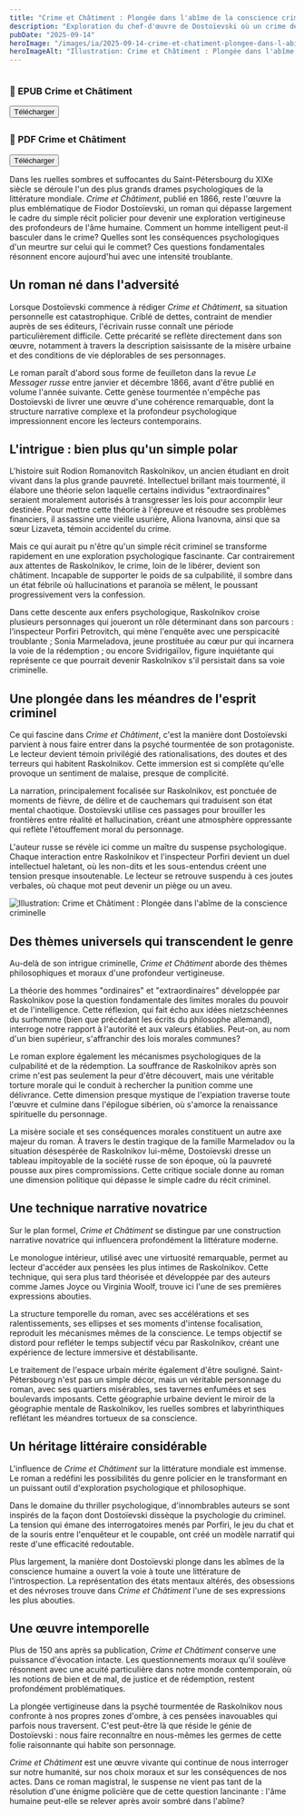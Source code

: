```yaml
---
title: "Crime et Châtiment : Plongée dans l'abîme de la conscience criminelle"
description: "Exploration du chef-d'œuvre de Dostoïevski où un crime devient le châtiment d'un esprit torturé, entre thriller psychologique et quête de rédemption."
pubDate: "2025-09-14"
heroImage: "/images/ia/2025-09-14-crime-et-chatiment-plongee-dans-l-abime-de-la-conscience-cri-c00eab-hero/2025-09-14-crime-et-chatiment-plongee-dans-l-abime-de-la-conscience-cri-c00eab-hero.png"
heroImageAlt: "Illustration: Crime et Châtiment : Plongée dans l'abîme de la conscience criminelle"
---
```


<div style="display: grid; grid-template-columns: repeat(auto-fit, minmax(300px, 1fr)); gap: 5px;">
<div class="download-card level-epub ">
  <div class="card-content">
    <h3>📖 EPUB Crime et Châtiment</h3>
    <button id="btn-epub-crime-et-châtiment" class="download-btn" aria-label="Télécharger Crime et Châtiment (EPUB)">
      Télécharger
    </button>
    <div id="download-container-epub-crime-et-châtiment" class="download-container" aria-live="polite" hidden></div>
  </div>
</div>
<div class="download-card level-epub cards-horizontal">
  <div class="card-content">
    <h3>📖 PDF Crime et Châtiment</h3>
    <button id="btn-pdf-crime-et-châtiment" class="download-btn" aria-label="Télécharger Crime et Châtiment (PDF)">
      Télécharger
    </button>
    <div id="download-container-pdf-crime-et-châtiment" class="download-container" aria-live="polite" hidden></div>
  </div>
</div>
</div>

Dans les ruelles sombres et suffocantes du Saint-Pétersbourg du XIXe siècle se déroule l'un des plus grands drames psychologiques de la littérature mondiale. *Crime et Châtiment*, publié en 1866, reste l'œuvre la plus emblématique de Fiodor Dostoïevski, un roman qui dépasse largement le cadre du simple récit policier pour devenir une exploration vertigineuse des profondeurs de l'âme humaine. Comment un homme intelligent peut-il basculer dans le crime? Quelles sont les conséquences psychologiques d'un meurtre sur celui qui le commet? Ces questions fondamentales résonnent encore aujourd'hui avec une intensité troublante.

## Un roman né dans l'adversité

Lorsque Dostoïevski commence à rédiger *Crime et Châtiment*, sa situation personnelle est catastrophique. Criblé de dettes, contraint de mendier auprès de ses éditeurs, l'écrivain russe connaît une période particulièrement difficile. Cette précarité se reflète directement dans son œuvre, notamment à travers la description saisissante de la misère urbaine et des conditions de vie déplorables de ses personnages.

Le roman paraît d'abord sous forme de feuilleton dans la revue *Le Messager russe* entre janvier et décembre 1866, avant d'être publié en volume l'année suivante. Cette genèse tourmentée n'empêche pas Dostoïevski de livrer une œuvre d'une cohérence remarquable, dont la structure narrative complexe et la profondeur psychologique impressionnent encore les lecteurs contemporains.

## L'intrigue : bien plus qu'un simple polar

L'histoire suit Rodion Romanovitch Raskolnikov, un ancien étudiant en droit vivant dans la plus grande pauvreté. Intellectuel brillant mais tourmenté, il élabore une théorie selon laquelle certains individus "extraordinaires" seraient moralement autorisés à transgresser les lois pour accomplir leur destinée. Pour mettre cette théorie à l'épreuve et résoudre ses problèmes financiers, il assassine une vieille usurière, Aliona Ivanovna, ainsi que sa sœur Lizaveta, témoin accidentel du crime.

Mais ce qui aurait pu n'être qu'un simple récit criminel se transforme rapidement en une exploration psychologique fascinante. Car contrairement aux attentes de Raskolnikov, le crime, loin de le libérer, devient son châtiment. Incapable de supporter le poids de sa culpabilité, il sombre dans un état fébrile où hallucinations et paranoïa se mêlent, le poussant progressivement vers la confession.

Dans cette descente aux enfers psychologique, Raskolnikov croise plusieurs personnages qui joueront un rôle déterminant dans son parcours : l'inspecteur Porfiri Petrovitch, qui mène l'enquête avec une perspicacité troublante ; Sonia Marmeladova, jeune prostituée au cœur pur qui incarnera la voie de la rédemption ; ou encore Svidrigaïlov, figure inquiétante qui représente ce que pourrait devenir Raskolnikov s'il persistait dans sa voie criminelle.

## Une plongée dans les méandres de l'esprit criminel

Ce qui fascine dans *Crime et Châtiment*, c'est la manière dont Dostoïevski parvient à nous faire entrer dans la psyché tourmentée de son protagoniste. Le lecteur devient témoin privilégié des rationalisations, des doutes et des terreurs qui habitent Raskolnikov. Cette immersion est si complète qu'elle provoque un sentiment de malaise, presque de complicité.

La narration, principalement focalisée sur Raskolnikov, est ponctuée de moments de fièvre, de délire et de cauchemars qui traduisent son état mental chaotique. Dostoïevski utilise ces passages pour brouiller les frontières entre réalité et hallucination, créant une atmosphère oppressante qui reflète l'étouffement moral du personnage.

L'auteur russe se révèle ici comme un maître du suspense psychologique. Chaque interaction entre Raskolnikov et l'inspecteur Porfiri devient un duel intellectuel haletant, où les non-dits et les sous-entendus créent une tension presque insoutenable. Le lecteur se retrouve suspendu à ces joutes verbales, où chaque mot peut devenir un piège ou un aveu.

<picture><source srcset="/images/ia/2025-09-14-crime-et-chatiment-plongee-dans-l-abime-de-la-conscience-cri-c00eab-inline/2025-09-14-crime-et-chatiment-plongee-dans-l-abime-de-la-conscience-cri-c00eab-inline.avif" type="image/avif" /><source srcset="/images/ia/2025-09-14-crime-et-chatiment-plongee-dans-l-abime-de-la-conscience-cri-c00eab-inline/2025-09-14-crime-et-chatiment-plongee-dans-l-abime-de-la-conscience-cri-c00eab-inline.webp" type="image/webp" /><img src="/images/ia/2025-09-14-crime-et-chatiment-plongee-dans-l-abime-de-la-conscience-cri-c00eab-inline/2025-09-14-crime-et-chatiment-plongee-dans-l-abime-de-la-conscience-cri-c00eab-inline.png" alt="Illustration: Crime et Châtiment : Plongée dans l'abîme de la conscience criminelle" loading="lazy" decoding="async" /></picture>

## Des thèmes universels qui transcendent le genre

Au-delà de son intrigue criminelle, *Crime et Châtiment* aborde des thèmes philosophiques et moraux d'une profondeur vertigineuse.

La théorie des hommes "ordinaires" et "extraordinaires" développée par Raskolnikov pose la question fondamentale des limites morales du pouvoir et de l'intelligence. Cette réflexion, qui fait écho aux idées nietzschéennes du surhomme (bien que précédant les écrits du philosophe allemand), interroge notre rapport à l'autorité et aux valeurs établies. Peut-on, au nom d'un bien supérieur, s'affranchir des lois morales communes?

Le roman explore également les mécanismes psychologiques de la culpabilité et de la rédemption. La souffrance de Raskolnikov après son crime n'est pas seulement la peur d'être découvert, mais une véritable torture morale qui le conduit à rechercher la punition comme une délivrance. Cette dimension presque mystique de l'expiation traverse toute l'œuvre et culmine dans l'épilogue sibérien, où s'amorce la renaissance spirituelle du personnage.

La misère sociale et ses conséquences morales constituent un autre axe majeur du roman. À travers le destin tragique de la famille Marmeladov ou la situation désespérée de Raskolnikov lui-même, Dostoïevski dresse un tableau impitoyable de la société russe de son époque, où la pauvreté pousse aux pires compromissions. Cette critique sociale donne au roman une dimension politique qui dépasse le simple cadre du récit criminel.

## Une technique narrative novatrice

Sur le plan formel, *Crime et Châtiment* se distingue par une construction narrative novatrice qui influencera profondément la littérature moderne.

Le monologue intérieur, utilisé avec une virtuosité remarquable, permet au lecteur d'accéder aux pensées les plus intimes de Raskolnikov. Cette technique, qui sera plus tard théorisée et développée par des auteurs comme James Joyce ou Virginia Woolf, trouve ici l'une de ses premières expressions abouties.

La structure temporelle du roman, avec ses accélérations et ses ralentissements, ses ellipses et ses moments d'intense focalisation, reproduit les mécanismes mêmes de la conscience. Le temps objectif se distord pour refléter le temps subjectif vécu par Raskolnikov, créant une expérience de lecture immersive et déstabilisante.

Le traitement de l'espace urbain mérite également d'être souligné. Saint-Pétersbourg n'est pas un simple décor, mais un véritable personnage du roman, avec ses quartiers misérables, ses tavernes enfumées et ses boulevards imposants. Cette géographie urbaine devient le miroir de la géographie mentale de Raskolnikov, les ruelles sombres et labyrinthiques reflétant les méandres tortueux de sa conscience.

## Un héritage littéraire considérable

L'influence de *Crime et Châtiment* sur la littérature mondiale est immense. Le roman a redéfini les possibilités du genre policier en le transformant en un puissant outil d'exploration psychologique et philosophique.

Dans le domaine du thriller psychologique, d'innombrables auteurs se sont inspirés de la façon dont Dostoïevski dissèque la psychologie du criminel. La tension qui émane des interrogatoires menés par Porfiri, le jeu du chat et de la souris entre l'enquêteur et le coupable, ont créé un modèle narratif qui reste d'une efficacité redoutable.

Plus largement, la manière dont Dostoïevski plonge dans les abîmes de la conscience humaine a ouvert la voie à toute une littérature de l'introspection. La représentation des états mentaux altérés, des obsessions et des névroses trouve dans *Crime et Châtiment* l'une de ses expressions les plus abouties.

## Une œuvre intemporelle

Plus de 150 ans après sa publication, *Crime et Châtiment* conserve une puissance d'évocation intacte. Les questionnements moraux qu'il soulève résonnent avec une acuité particulière dans notre monde contemporain, où les notions de bien et de mal, de justice et de rédemption, restent profondément problématiques.

La plongée vertigineuse dans la psyché tourmentée de Raskolnikov nous confronte à nos propres zones d'ombre, à ces pensées inavouables qui parfois nous traversent. C'est peut-être là que réside le génie de Dostoïevski : nous faire reconnaître en nous-mêmes les germes de cette folie raisonnante qui habite son personnage.

*Crime et Châtiment* est une œuvre vivante qui continue de nous interroger sur notre humanité, sur nos choix moraux et sur les conséquences de nos actes. Dans ce roman magistral, le suspense ne vient pas tant de la résolution d'une énigme policière que de cette question lancinante : l'âme humaine peut-elle se relever après avoir sombré dans l'abîme?